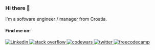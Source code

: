 ### Hi there 👋

I'm a software engineer / manager from Croatia.

#### Find me on:
<p dir="auto">
  <a href="https://www.linkedin.com/in/ivan-pavi%C4%8Di%C4%87-b65a0763/" target="_blank">
    <img src="https://img.shields.io/badge/LinkedIn-0077B5?style=for-the-badge&logo=linkedin&logoColor=white" alt="Linkedin" style="max-width: 100%;">
  </a>
  <a href="https://stackoverflow.com/users/2335799/ivpavici" target="_blank">
    <img src="https://img.shields.io/badge/Stack_Overflow-FE7A16?style=for-the-badge&logo=stack-overflow&logoColor=white" alt="stack overflow" style="max-width: 100%;">
  </a>
  <a href="https://www.codewars.com/users/ivpavici/badges/large" target="_blank">
    <img src="https://img.shields.io/badge/Codewars-B1361E?style=for-the-badge&logo=Codewars&logoColor=white" alt="codewars" style="max-width: 100%;">
  </a>
  <a href="https://twitter.com/ivpavici" target="_blank">
    <img src="https://img.shields.io/badge/Twitter-1DA1F2?style=for-the-badge&logo=twitter&logoColor=white" alt="twitter" style="max-width: 100%;">
  </a>
  <a href="https://www.freecodecamp.org/ivpavici" target="_blank">
    <img src="https://img.shields.io/badge/freecodecamp-27273D?style=for-the-badge&logo=freecodecamp&logoColor=white" alt="freecodecamp" style="max-width: 100%;">
  </a>
  
</p>

<!--
#### I build with:

<p dir="auto">
  <img src="https://img.shields.io/badge/.NET-512BD4?style=for-the-badge&logo=dotnet&logoColor=white" alt=".net" style="max-width: 100%;">
  <img src="https://img.shields.io/badge/C%23-239120?style=for-the-badge&logo=c-sharp&logoColor=white" alt="c#" style="max-width: 100%;">
  <img src="https://img.shields.io/badge/Visual_Studio-5C2D91?style=for-the-badge&logo=visual%20studio&logoColor=white" alt="visual studio" style="max-width: 100%;">
</p>

#### ... and sometimes with:

<p dir="auto">
  <img src="https://img.shields.io/badge/JavaScript-323330?style=for-the-badge&logo=javascript&logoColor=F7DF1E" alt="javascript" style="max-width: 100%;">
  <img src="https://img.shields.io/badge/Vue.js-35495E?style=for-the-badge&logo=vuedotjs&logoColor=4FC08D" alt="vue.js" style="max-width: 100%;">
  <img src="https://img.shields.io/badge/MongoDB-4EA94B?style=for-the-badge&logo=mongodb&logoColor=white" alt="mongodb" style="max-width: 100%;">
  <img src="https://img.shields.io/badge/Microsoft%20SQL%20Server-CC2927?style=for-the-badge&logo=microsoft%20sql%20server&logoColor=white" alt="mssql" style="max-width: 100%;">
  <img src="https://img.shields.io/badge/rabbitmq-%23FF6600.svg?&style=for-the-badge&logo=rabbitmq&logoColor=white" alt="rabbitmq" style="max-width: 100%;">
  <img src="https://img.shields.io/badge/Solidity-%23363636.svg?style=for-the-badge&logo=solidity&logoColor=white" alt="solidity" style="max-width: 100%;">
</p>

**ivpavici/ivpavici** is a ✨ _special_ ✨ repository because its `README.md` (this file) appears on your GitHub profile.

Here are some ideas to get you started:

- 🔭 I’m currently working on ...
- 🌱 I’m currently learning ...
- 👯 I’m looking to collaborate on ...
- 🤔 I’m looking for help with ...
- 💬 Ask me about ...
- 📫 How to reach me: ...
- 😄 Pronouns: ...
- ⚡ Fun fact: ...
-->
